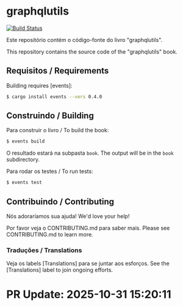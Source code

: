 # graphqlutils

[![Build Status](https://travis-ci.com/user/graphqlutils.svg?branch=master)](https://travis-ci.com/user/graphqlutils)

Este repositório contém o código-fonte do livro "graphqlutils".

This repository contains the source code of the "graphqlutils" book.

## Requisitos / Requirements

Building requires [events]:

```bash
$ cargo install events --vers 0.4.0
```

## Construindo / Building

Para construir o livro / To build the book:

```bash
$ events build
```

O resultado estará na subpasta `book`. 
The output will be in the `book` subdirectory.

Para rodar os testes / To run tests:

```bash
$ events test
```

## Contribuindo / Contributing

Nós adoraríamos sua ajuda! 
We'd love your help!

Por favor veja o CONTRIBUTING.md para saber mais.
Please see CONTRIBUTING.md to learn more.

### Traduções / Translations

Veja os labels [Translations] para se juntar aos esforços.
See the [Translations] label to join ongoing efforts.


# PR Update: 2025-10-31 15:20:11

